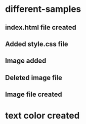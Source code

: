 # different-samples







## index.html file created 

## Added style.css file

## Image added 
## Deleted image file
## Image file created

# text color created 
